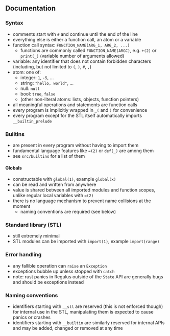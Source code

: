 ## Documentation

### Syntax
* comments start with `#` and continue until the end of the line
* everything else is either a function call, an atom or a variable
* function call syntax: `FUNCTION_NAME(ARG_1, ARG_2, ...)`
  * functions are commonly called `FUNCTION_NAME(ARGC)`, e.g. `+(2)` or `print(_)` (variable number of arguments allowed) 
* variable: any identifier that does not contain forbidden characters (including, but not limited to `(`, `)`, `#`, `,`)
* atom: one of:
  * integer: `1`, `-5`, ...
  * string: `"hello, world"`, ...
  * null: `null`
  * bool: `true`, `false`
  * (other non-literal atoms: lists, objects, function pointers)
* all meaningful operations and statements are function calls
* every program is implicitly wrapped in `_(` and `)` for convenience
* every program except for the STL itself automatically imports `__builtin_prelude`

### Builtins
* are present in every program without having to import them
* fundamental language features like `=(2)` or `def(_)` are among them
* see `src/builtins` for a list of them

#### Globals
* constructable with `global(1)`, example `global(x)`
* can be read and written from anywhere
* value is shared between all imported modules and function scopes, unlike regular local variables with `=(2)`
* there is no language mechanism to prevent name collisions at the moment
  * naming conventions are required (see below)

### Standard library (STL)
* still extremely minimal
* STL modules can be imported with `import(1)`, example `import(range)`

### Error handling
* any fallible operation can `raise` an `Exception`
* exceptions bubble up unless stopped with `catch`
* note: rust panics in Regulus outside of the `State` API are generally bugs and should be exceptions instead

### Naming conventions
* identifiers starting with `__stl` are reserved (this is not enforced though) for internal use in the STL, manipulating them is expected to cause panics or crashes
* identifiers starting with `__builtin` are similarly reserved for internal APIs and may be added, changed or removed at any time
